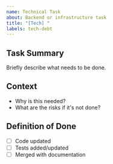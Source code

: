 ```yaml
---
name: Technical Task
about: Backend or infrastructure task
title: "[Tech] "
labels: tech-debt
---
```


## Task Summary
Briefly describe what needs to be done.

## Context
- Why is this needed?
- What are the risks if it's not done?

## Definition of Done
- [ ] Code updated
- [ ] Tests added/updated
- [ ] Merged with documentation
